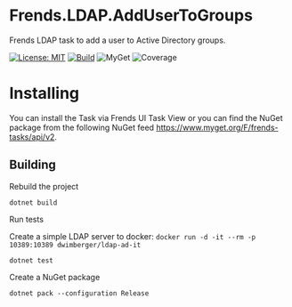 # Frends.LDAP.AddUserToGroups
Frends LDAP task to add a user to Active Directory groups.

[![License: MIT](https://img.shields.io/badge/License-MIT-green.svg)](https://opensource.org/licenses/MIT) 
[![Build](https://github.com/FrendsPlatform/Frends.LDAP/actions/workflows/AddUserToGroups_build_and_test_on_main.yml/badge.svg)](https://github.com/FrendsPlatform/Frends.LDAP/actions)
![MyGet](https://img.shields.io/myget/frends-tasks/v/Frends.LDAP.AddUserToGroups)
![Coverage](https://app-github-custom-badges.azurewebsites.net/Badge?key=FrendsPlatform/Frends.LDAP/Frends.LDAP.AddUserToGroups|main)

# Installing

You can install the Task via Frends UI Task View or you can find the NuGet package from the following NuGet feed https://www.myget.org/F/frends-tasks/api/v2.

## Building


Rebuild the project

`dotnet build`

Run tests

 Create a simple LDAP server to docker:
 `docker run -d -it --rm -p 10389:10389 dwimberger/ldap-ad-it`
 
`dotnet test`


Create a NuGet package

`dotnet pack --configuration Release`